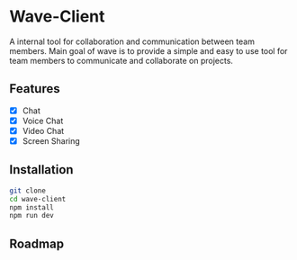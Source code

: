 # Wave-Client

A internal tool for collaboration and communication between team members.
Main goal of wave is to provide a simple and easy to use tool for team members to communicate and collaborate on projects.

## Features

- [x] Chat
- [x] Voice Chat
- [x] Video Chat
- [x] Screen Sharing

## Installation

```bash
git clone 
cd wave-client
npm install
npm run dev
```

## Roadmap

